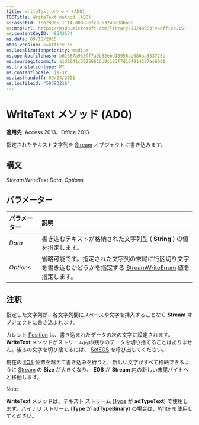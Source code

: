 ```yaml
---
title: WriteText メソッド (ADO)
TOCTitle: WriteText method (ADO)
ms:assetid: 1ca2d9d5-11f4-d088-6fc3-53240208bb09
ms:mtpsurl: https://msdn.microsoft.com/library/JJ248963(v=office.15)
ms:contentKeyID: 48543574
ms.date: 09/18/2015
mtps_version: v=office.15
ms.localizationpriority: medium
ms.openlocfilehash: b61687a933ff7a9b52ebd10958aa080aa383723b
ms.sourcegitcommit: a1d9041c20256616c9c183f7d1049142a7ac6991
ms.translationtype: MT
ms.contentlocale: ja-JP
ms.lasthandoff: 09/24/2021
ms.locfileid: "59593216"
---
```

# <a name="writetext-method-ado"></a>WriteText メソッド (ADO)

**適用先**: Access 2013、Office 2013

指定されたテキスト文字列を [Stream](stream-object-ado.md) オブジェクトに書き込みます。

## <a name="syntax"></a>構文

*Stream*.WriteText *Data*, *Options*

## <a name="parameters"></a>パラメーター

|パラメーター|説明|
|:--------|:----------|
|*Data* |書き込むテキストが格納された文字列型 ( **String** ) の値を指定します。|
|*Options* |省略可能です。指定された文字列の末尾に行区切り文字を書き込むかどうかを指定する [StreamWriteEnum](streamwriteenum.md) 値を指定します。|

## <a name="remarks"></a>注釈

指定した文字列が、各文字列間にスペースや文字を挿入することなく **Stream** オブジェクトに書き込まれます。

カレント [Position](position-property-ado.md) は、書き込まれたデータの次の文字に設定されます。 **WriteText** メソッドがストリーム内の残りのデータを切り捨てることはありません。後ろの文字を切り捨てるには、 [SetEOS](seteos-method-ado.md) を呼び出してください。

現在の [EOS](eos-property-ado.md) 位置を越えて書き込みを行うと、新しい文字がすべて格納できるように [Stream](https://docs.microsoft.com/office/vba/access/concepts/miscellaneous/size-property-ado-stream) の **Size** が大きくなり、 **EOS** が **Stream** 内の新しい末尾バイトへと移動します。

> [!NOTE]
> **WriteText** メソッドは、テキスト ストリーム ([Type](type-property-ado-stream.md) が **adTypeText**) で使用します。バイナリ ストリーム (**Type** が **adTypeBinary**) の場合は、[Write](write-method-ado.md) を使用してください。



